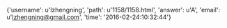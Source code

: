{'username': u'lzhengning', 'path': u'1158/1158.html', 'answer': u'A', 'email': u'lzhengning@gmail.com', 'time': '2016-02-24:10:32:44'}
